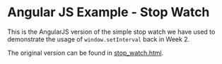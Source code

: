 # Angular JS Example - Stop Watch

This is the AngularJS version of the simple stop watch we have used to demonstrate the usage of `window.setInterval` back in Week 2.

The original version can be found in [stop_watch.html](stop_watch.html).
